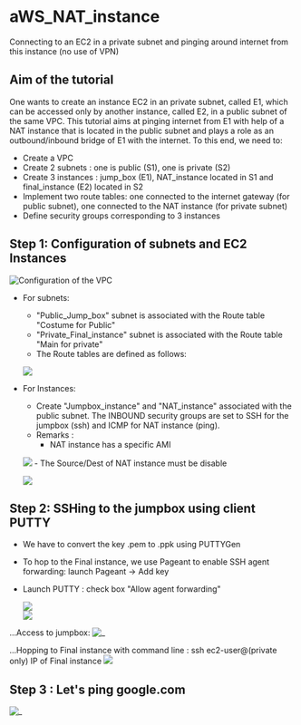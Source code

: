 # aWS_NAT_instance
Connecting to an EC2 in a private subnet and pinging around internet from this instance (no use of VPN)

## Aim of the tutorial
	
 One wants to create an instance EC2 in an private subnet, called E1, which can be accessed only by another instance, called E2, in a public subnet of the same VPC. This tutorial aims at pinging internet from E1 with help of a NAT instance that is located in the public subnet and plays a role as an outbound/inbound bridge of E1 with the internet. To this end, we need to:
  - Create a VPC
  - Create 2 subnets : one is public (S1), one is private (S2) 
  - Create 3 instances : jump_box (E1), NAT_instance located in S1 and final_instance (E2) located in S2
  - Implement two route tables: one connected to the internet gateway (for public subnet), one connected to the NAT instance (for private subnet)
  - Define security groups corresponding to 3 instances 
## Step 1: Configuration of subnets and EC2 Instances

![Configuration of the VPC](Instance.png)

- For subnets:
	- "Public_Jump_box" subnet is associated with the Route table "Costume for Public"
	- "Private_Final_instance" subnet is associated with the Route table "Main for private"
	- The Route tables are defined as follows:
	
	
     ![ ](Route_Tables.png)

- For Instances: 
	- Create "Jumpbox_instance" and "NAT_instance" associated with the public subnet. The INBOUND security groups are set to SSH for the jumpbox (ssh) and ICMP for NAT instance (ping). 
	- Remarks :
		- NAT instance has a specific AMI 
		
     ![ ](EC2_Instances.png)
     		- The Source/Dest of NAT instance must be disable
				
     ![ ](source_dest.png)
			
## Step 2: SSHing to the jumpbox using client PUTTY

- We have to convert the key .pem to .ppk using PUTTYGen

- To hop to the Final instance, we use Pageant to enable SSH agent forwarding: launch Pageant -> Add key
	

- Launch PUTTY : check box "Allow agent forwarding"

	![ ](IP_jumpbox.png)	
	![ ](agent.png)
	
...Access to jumpbox:
	![_](jumpbox.png)
	
...Hopping to Final instance with command line : ssh ec2-user@(private only) IP of Final instance
	![ ](hopping.png)
	

## Step 3 : Let's ping google.com

![_](pinging.png)
	
	
		
